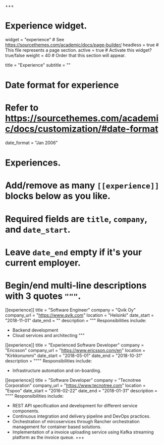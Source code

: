 +++
# Experience widget.
widget = "experience"  # See https://sourcethemes.com/academic/docs/page-builder/
headless = true  # This file represents a page section.
active = true  # Activate this widget? true/false
weight = 40  # Order that this section will appear.

title = "Experience"
subtitle = ""

# Date format for experience
#   Refer to https://sourcethemes.com/academic/docs/customization/#date-format
date_format = "Jan 2006"

# Experiences.
#   Add/remove as many `[[experience]]` blocks below as you like.
#   Required fields are `title`, `company`, and `date_start`.
#   Leave `date_end` empty if it's your current employer.
#   Begin/end multi-line descriptions with 3 quotes `"""`.
[[experience]]
  title = "Software Engineer"
  company = "Qvik Oy"
  company_url = "https://www.qvik.com"
  location = "Helsinki"
  date_start = "2018-11-01"
  date_end = ""
  description = """
  Responsibilities include:
  
  * Backend development
  * Cloud services and architecting
  """

[[experience]]
  title = "Experienced Software Developer"
  company = "Ericsson"
  company_url = "https://www.ericsson.com/en"
  location = "Kirkkonummi"
  date_start = "2018-05-01"
  date_end = "2018-10-31"
  description = """"
  Responsibilities include:
  
  * Infrastructure automation and on-boarding.

  [[experience]]
  title = "Software Developer"
  company = "Tecnotree Corporation"
  company_url = "https://www.tecnotree.com"
  location = "Espoo"
  date_start = "2016-02-22"
  date_end = "2018-01-31"
  description = """"
  Responsibilities include:
  
  * REST API specification and development for different service components.
  * Continuous integration and delivery pipeline and DevOps practices.
  * Orchestration of mircoservices through Rancher orchestration management for container based solutions.
  * Implementation of a invoice uploading service using Kafka streaming platform as the invoice queue.
+++

